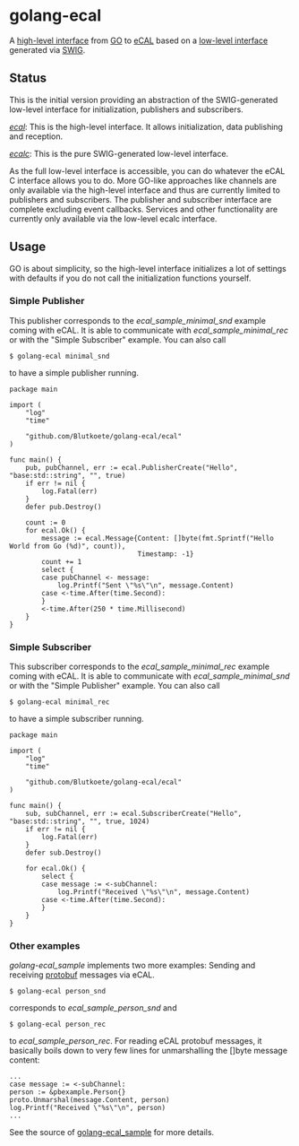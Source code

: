 # golang-ecal
A [high-level interface](https://github.com/Blutkoete/golang-ecal/tree/master/ecal) from [GO](https://golang.org/) to [eCAL](https://github.com/continental/ecal) based on a [low-level interface](https://github.com/Blutkoete/golang-ecal/tree/master/ecalc) generated via [SWIG](http://swig.org/).


## Status
This is the initial version providing an abstraction of the SWIG-generated low-level interface for initialization, publishers and subscribers.

*[ecal](https://github.com/Blutkoete/golang-ecal/tree/master/ecal)*: This is the high-level interface. It allows initialization, data publishing and reception.

*[ecalc](https://github.com/Blutkoete/golang-ecal/tree/master/ecal)*: This is the pure SWIG-generated low-level interface.

As the full low-level interface is accessible, you can do whatever the eCAL C interface allows you to do. More GO-like approaches like channels are only available via the high-level interface and thus are currently limited to publishers and subscribers. The publisher and subscriber interface are complete excluding event callbacks. Services and other functionality are currently only available via the low-level ecalc interface.

## Usage
GO is about simplicity, so the high-level interface initializes a lot of settings with defaults if you do not call the initialization functions yourself.

### Simple Publisher
This publisher corresponds to the *ecal_sample_minimal_snd* example coming with eCAL. It is able to communicate with *ecal_sample_minimal_rec* or with the "Simple Subscriber" example. You can also call
    
    $ golang-ecal minimal_snd
    
to have a simple publisher running.

    package main
    
    import (
        "log"
        "time"
    
        "github.com/Blutkoete/golang-ecal/ecal"
    )
    
    func main() {
	    pub, pubChannel, err := ecal.PublisherCreate("Hello", "base:std::string", "", true)
	    if err != nil {
            log.Fatal(err)
	    }
	    defer pub.Destroy()

	    count := 0
	    for ecal.Ok() {
            message := ecal.Message{Content: []byte(fmt.Sprintf("Hello World from Go (%d)", count)),
                                    Timestamp: -1}
            count += 1
            select {
            case pubChannel <- message:
                log.Printf("Sent \"%s\"\n", message.Content)
            case <-time.After(time.Second):
            }
            <-time.After(250 * time.Millisecond)
	    }
    }

### Simple Subscriber
This subscriber corresponds to the *ecal_sample_minimal_rec* example coming with eCAL. It is able to communicate with *ecal_sample_minimal_snd* or with the "Simple Publisher" example. You can also call
    
    $ golang-ecal minimal_rec
    
to have a simple subscriber running.

    package main
    
    import (
        "log"
        "time"
    
        "github.com/Blutkoete/golang-ecal/ecal"
    )
    
    func main() {
	    sub, subChannel, err := ecal.SubscriberCreate("Hello", "base:std::string", "", true, 1024)
	    if err != nil {
            log.Fatal(err)
	    }
	    defer sub.Destroy()

	    for ecal.Ok() {
            select {
            case message := <-subChannel:
                log.Printf("Received \"%s\"\n", message.Content)
            case <-time.After(time.Second):
            }
        }
    }

### Other examples
*golang-ecal_sample* implements two more examples: Sending and receiving [protobuf](https://developers.google.com/protocol-buffers/) messages via eCAL.

    $ golang-ecal person_snd
    
corresponds to *ecal_sample_person_snd* and

    $ golang-ecal person_rec
    
to *ecal_sample_person_rec*. For reading eCAL protobuf messages, it basically boils down to very few lines for unmarshalling the []byte message content:

    ...
    case message := <-subChannel:
    person := &pbexample.Person{}
    proto.Unmarshal(message.Content, person)
    log.Printf("Received \"%s\"\n", person)
    ...
    
See the source of [golang-ecal_sample](https://github.com/Blutkoete/golang-ecal/blob/master/golang-ecal_sample.go) for more details.
    
